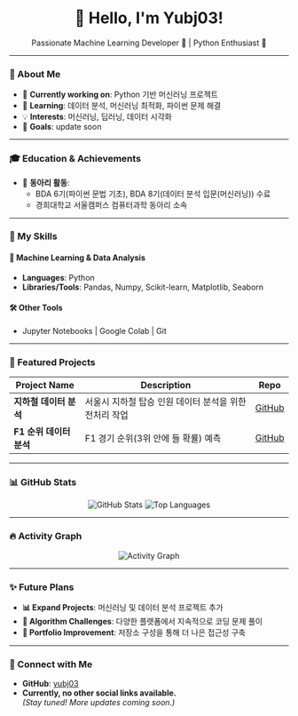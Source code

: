 <h1 align="center">👋 Hello, I'm Yubj03!</h1>

<p align="center">
  Passionate Machine Learning Developer 🚀 | Python Enthusiast 🐍  
</p>

---

### 🌟 About Me
- 🔭 **Currently working on**: Python 기반 머신러닝 프로젝트
- 🌱 **Learning**: 데이터 분석, 머신러닝 최적화, 파이썬 문제 해결
- 💡 **Interests**: 머신러닝, 딥러닝, 데이터 시각화
- 🎯 **Goals**: update soon

---

### 🎓 Education & Achievements
- 🏢 **동아리 활동**:  
  - BDA 6기(파이썬 문법 기초), BDA 8기(데이터 분석 입문(머신러닝)) 수료  
  - 경희대학교 서울캠퍼스 컴퓨터과학 동아리 소속

---

### 🚀 My Skills
#### 🧠 Machine Learning & Data Analysis
- **Languages**: Python
- **Libraries/Tools**: Pandas, Numpy, Scikit-learn, Matplotlib, Seaborn

#### 🛠️ Other Tools
- Jupyter Notebooks | Google Colab | Git

---

### 📂 Featured Projects
| **Project Name**         | **Description**                                      | **Repo**                                  |
|---------------------------|-----------------------------------------------------|-------------------------------------------|
| **지하철 데이터 분석**  | 서울시 지하철 탑승 인원 데이터 분석을 위한 전처리 작업 | [GitHub](https://github.com/yubj03/subway_data) |
| **F1 순위 데이터 분석**  | F1 경기 순위(3위 안에 들 확률) 예측 | [GitHub](https://github.com/ahn-taegeon/KHU_F1) |

---

### 📊 GitHub Stats
<p align="center">
  <img src="https://github-readme-stats.vercel.app/api?username=yubj03&show_icons=true&theme=radical" alt="GitHub Stats" />
  <img src="https://github-readme-stats.vercel.app/api/top-langs/?username=yubj03&layout=compact&theme=radical" alt="Top Languages" />
</p>

---

### 🔥 Activity Graph
<p align="center">
  <img src="https://github-readme-activity-graph.vercel.app/graph?username=yubj03&theme=radical" alt="Activity Graph" />
</p>

---

### ✨ Future Plans
- **📊 Expand Projects**: 머신러닝 및 데이터 분석 프로젝트 추가
- **📖 Algorithm Challenges**: 다양한 플랫폼에서 지속적으로 코딩 문제 풀이
- **🌟 Portfolio Improvement**: 저장소 구성을 통해 더 나은 접근성 구축

---

### 🤝 Connect with Me
- **GitHub**: [yubj03](https://github.com/yubj03)
- **Currently, no other social links available.**  
  *(Stay tuned! More updates coming soon.)*
